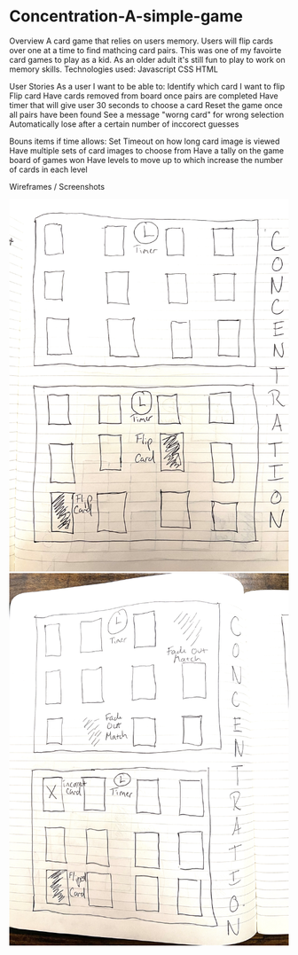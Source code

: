 # Concentration-A-simple-game
Overview
A card game that relies on users memory. Users will flip cards over one at a time to find mathcing card pairs. This was one of my favoirte card games to play as a kid. As an older adult it's still fun to play to work on memory skills.
Technologies used:
Javascript
CSS
HTML


User Stories
As a user I want to be able to:
Identify which card I want to flip
Flip card
Have cards removed from board once pairs are completed
Have timer that will give user 30 seconds to choose a card
Reset the game once all pairs have been found
See a message "worng card" for wrong selection
Automatically lose after a certain number of inccorect guesses

Bouns items if time allows:
Set Timeout on how long card image is viewed
Have multiple sets of card images to choose from
Have a tally on the game board of games won
Have levels to move up to which increase the number of cards in each level


Wireframes / Screenshots
 
![Wireframes 1 & 2](images/IMG_7421.jpeg)
![Wireframes 3 & 4](images/IMG_7422.jpeg)




  
 

